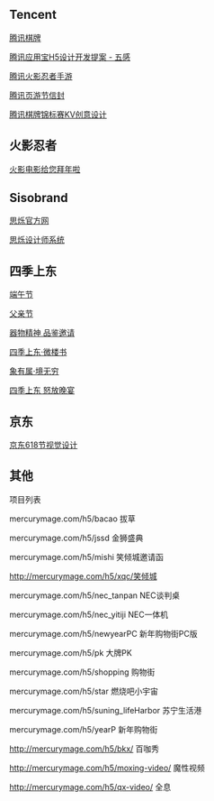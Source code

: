 ## Tencent
[腾讯棋牌](http://qipai.qq.com/act/a20151114desk/index.html)

[腾讯应用宝H5设计开发提案 - 五感](http://www.sisobrand.com/h5/fiveFeels/index.html) 

[腾讯火影忍者手游](http://yes.qq.com/act/a20150516yesyry/)

[腾讯页游节信封](http://yes.qq.com/act/a20150516yesyry/)

[腾讯棋牌锦标赛KV创意设计](http://www.zcool.com.cn/work/ZMTUxMzE5Njg=.html?switchPage=on#commentMaoDian)

## 火影忍者
[火影电影给您拜年啦](http://sisobrand.com/h5/naruto_newyear/)

## Sisobrand
[思烁官方网](http://www.sisobrand.com/h5/siso_official_angular/dist/public/#/home)

[思烁设计师系统](http://www.sisobrand.com/siso_system/calendar.html)

## 四季上东
[端午节](http://www.sisobrand.com/h5/siji_duanwujie/dist/)

[父亲节](http://www.sisobrand.com/h5/siji_fatherDay/dist/)

[器物精神 品鉴邀请](http://www.sisobrand.com/h5/siji_invited_gongzhong/dist/)

[四季上东·微楼书 ](http://www.sisobrand.com/h5/siji_weiloushu/dist/)

[象有属·境无穷](https://github.com/SisoInteractive/siji_daxiang)

[四季上东 怒放晚宴](http://sisobrand.com/h5/siji_nufang/)

## 京东
[京东618节视觉设计](http://www.zcool.com.cn/work/ZMTI2NzI3Njg=.html)

## 其他

项目列表

mercurymage.com/h5/bacao 拔草

mercurymage.com/h5/jssd 金狮盛典

mercurymage.com/h5/mishi 笑倾城邀请函

http://mercurymage.com/h5/xqc/笑倾城

mercurymage.com/h5/nec_tanpan NEC谈判桌

mercurymage.com/h5/nec_yitiji NEC一体机

mercurymage.com/h5/newyearPC 新年购物街PC版

mercurymage.com/h5/pk 大牌PK

mercurymage.com/h5/shopping 购物街

mercurymage.com/h5/star 燃烧吧小宇宙

mercurymage.com/h5/suning_lifeHarbor 苏宁生活港

mercurymage.com/h5/yearP 新年购物街

http://mercurymage.com/h5/bkx/ 百咖秀

http://mercurymage.com/h5/moxing-video/ 魔性视频

http://mercurymage.com/h5/qx-video/ 全息
